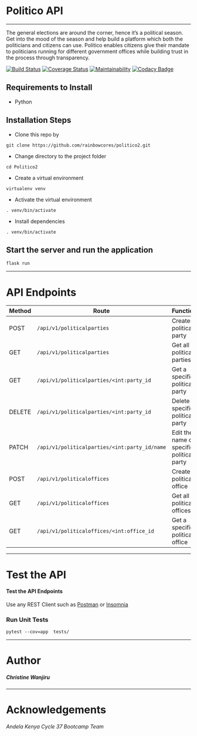 # Politico API
___
The general elections are around the corner, hence it’s a political season. Get into the mood of
the season and help build a platform which both the politicians and citizens can use.
Politico enables citizens give their mandate to politicians running for different government offices
while building trust in the process through transparency.


[![Build Status](https://travis-ci.org/rainbowcores/politico2.svg?branch=develop)](https://travis-ci.org/rainbowcores/politico2) [![Coverage Status](https://coveralls.io/repos/github/rainbowcores/politico2/badge.svg?branch=ch-validations-tests-163781483)](https://coveralls.io/github/rainbowcores/politico2?branch=ch-validations-tests-163781483) [![Maintainability](https://api.codeclimate.com/v1/badges/88e335ce50be8a72dc27/maintainability)](https://codeclimate.com/github/rainbowcores/politico2/maintainability) [![Codacy Badge](https://api.codacy.com/project/badge/Grade/0733351c38ca40749dbce07eaa402de8)](https://www.codacy.com/app/rainbowcores/politico2?utm_source=github.com&amp;utm_medium=referral&amp;utm_content=rainbowcores/politico2&amp;utm_campaign=Badge_Grade)

## Requirements to Install
+ Python
## Installation Steps
+ Clone this repo by 

`git clone https://github.com/rainbowcores/politico2.git`

+ Change directory to the project folder 

`cd Politico2`

+ Create a virtual environment 

`virtualenv venv`

+ Activate the virtual environment

`. venv/bin/activate`

+ Install dependencies 

`. venv/bin/activate`

## Start the server and run the application

`flask run`
___

# API Endpoints

| Method  |  Route  | Functionality   |
|---|---|---|
| POST  | `/api/v1/politicalparties`  | Creates new political party  |
| GET  | `/api/v1/politicalparties`  |  Get all political parties |
| GET  |  `/api/v1/politicalparties/<int:party_id` |  Get a specific political party |
| DELETE  |  `/api/v1/politicalparties/<int:party_id` | Delete a specific political party  |
|  PATCH | `/api/v1/politicalparties/<int:party_id/name`  | Edit the name of a specific political party  |
|  POST | `/api/v1/politicaloffices` |  Create a new political office |
| GET  |  `/api/v1/politicaloffices` |  Get all political offices |
| GET  | `/api/v1/politicaloffices/<int:office_id`  | Get a specific political office  |
___
# Test the API
#### Test the API Endpoints
Use any REST Client such as [Postman](https://www.getpostman.com/) or [Insomnia](https://insomnia.rest/)

### Run Unit Tests

`pytest --cov=app  tests/`
___
# Author

##### Christine Wanjiru

___
# Acknowledgements
###### Andela Kenya Cycle 37 Bootcamp Team
